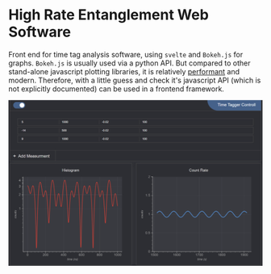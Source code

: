 # High Rate Entanglement Web Software

Front end for time tag analysis software, using `svelte` and `Bokeh.js` for graphs. `Bokeh.js` is usually used via a python API. But compared to other stand-alone javascript plotting libraries, it is relatively [performant](https://docs.bokeh.org/en/latest/docs/user_guide/output/webgl.html) and modern. Therefore, with a little guess and check it's javascript API (which is not explicitly documented) can be used in a frontend framework. 

![entanglement_webgui_image](tag_gui.png)
